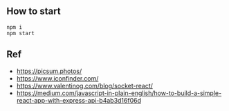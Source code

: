 ## How to start

```console
npm i
npm start
```
## Ref
- https://picsum.photos/
- https://www.iconfinder.com/
- https://www.valentinog.com/blog/socket-react/
- https://medium.com/javascript-in-plain-english/how-to-build-a-simple-react-app-with-express-api-b4ab3d16f06d